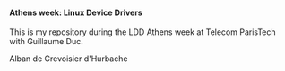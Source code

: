 #### Athens week: Linux Device Drivers ####

This is my repository during the LDD Athens week at Telecom ParisTech with
Guillaume Duc.

Alban de Crevoisier d'Hurbache

